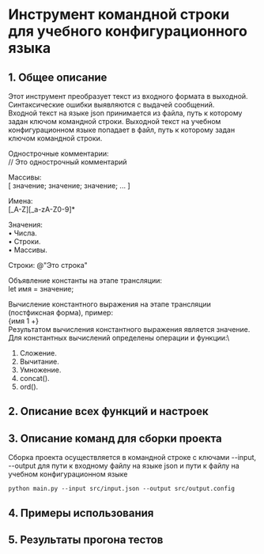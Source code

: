 # Инструмент командной строки для учебного конфигурационного языка
## 1. Общее описание
Этот инструмент преобразует текст из входного формата в выходной. Синтаксические ошибки выявляются с выдачей сообщений.\
Входной текст на языке json принимается из файла, путь к которому задан ключом командной строки. Выходной текст на учебном конфигурационном языке попадает в файл, путь к которому задан ключом командной строки.

Однострочные комментарии:\
// Это однострочный комментарий

Массивы:\
[ значение; значение; значение; ... ]

Имена:\
[_A-Z][_a-zA-Z0-9]*

Значения:\
• Числа.\
• Строки.\
• Массивы.

Строки:
@"Это строка"

Объявление константы на этапе трансляции:\
let имя = значение;

Вычисление константного выражения на этапе трансляции (постфиксная форма), пример:\
{имя 1 +}\
Результатом вычисления константного выражения является значение.\
Для константных вычислений определены операции и функции:\
1. Сложение.
2. Вычитание.
3. Умножение.
4. concat().
5. ord().


## 2. Описание всех функций и настроек


## 3. Описание команд для сборки проекта

Сборка проекта осуществляется в командной строке с ключами --input, --output для пути к входному файлу на языке json и пути к файлу на учебном конфигурационном языке
```
python main.py --input src/input.json --output src/output.config
```

## 4. Примеры использования


## 5. Результаты прогона тестов
